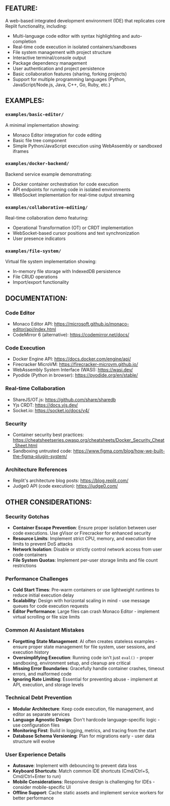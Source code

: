 ## FEATURE:

A web-based integrated development environment (IDE) that replicates core Replit functionality, including:
- Multi-language code editor with syntax highlighting and auto-completion
- Real-time code execution in isolated containers/sandboxes
- File system management with project structure
- Interactive terminal/console output
- Package dependency management
- User authentication and project persistence
- Basic collaboration features (sharing, forking projects)
- Support for multiple programming languages (Python, JavaScript/Node.js, Java, C++, Go, Ruby, etc.)

## EXAMPLES:

### `examples/basic-editor/`
A minimal implementation showing:
- Monaco Editor integration for code editing
- Basic file tree component
- Simple Python/JavaScript execution using WebAssembly or sandboxed iframes

### `examples/docker-backend/`
Backend service example demonstrating:
- Docker container orchestration for code execution
- API endpoints for running code in isolated environments
- WebSocket implementation for real-time output streaming

### `examples/collaborative-editing/`
Real-time collaboration demo featuring:
- Operational Transformation (OT) or CRDT implementation
- WebSocket-based cursor positions and text synchronization
- User presence indicators

### `examples/file-system/`
Virtual file system implementation showing:
- In-memory file storage with IndexedDB persistence
- File CRUD operations
- Import/export functionality

## DOCUMENTATION:

### Code Editor
- Monaco Editor API: https://microsoft.github.io/monaco-editor/api/index.html
- CodeMirror 6 (alternative): https://codemirror.net/docs/

### Code Execution
- Docker Engine API: https://docs.docker.com/engine/api/
- Firecracker MicroVM: https://firecracker-microvm.github.io/
- WebAssembly System Interface (WASI): https://wasi.dev/
- Pyodide (Python in browser): https://pyodide.org/en/stable/

### Real-time Collaboration
- ShareJS/OT.js: https://github.com/share/sharedb
- Yjs CRDT: https://docs.yjs.dev/
- Socket.io: https://socket.io/docs/v4/

### Security
- Container security best practices: https://cheatsheetseries.owasp.org/cheatsheets/Docker_Security_Cheat_Sheet.html
- Sandboxing untrusted code: https://www.figma.com/blog/how-we-built-the-figma-plugin-system/

### Architecture References
- Replit's architecture blog posts: https://blog.replit.com/
- Judge0 API (code execution): https://judge0.com/

## OTHER CONSIDERATIONS:

### Security Gotchas
- **Container Escape Prevention**: Ensure proper isolation between user code executions. Use gVisor or Firecracker for enhanced security
- **Resource Limits**: Implement strict CPU, memory, and execution time limits to prevent DoS attacks
- **Network Isolation**: Disable or strictly control network access from user code containers
- **File System Quotas**: Implement per-user storage limits and file count restrictions

### Performance Challenges
- **Cold Start Times**: Pre-warm containers or use lightweight runtimes to reduce initial execution delay
- **Scalability**: Design with horizontal scaling in mind - use message queues for code execution requests
- **Editor Performance**: Large files can crash Monaco Editor - implement virtual scrolling or file size limits

### Common AI Assistant Mistakes
- **Forgetting State Management**: AI often creates stateless examples - ensure proper state management for file system, user sessions, and execution history
- **Oversimplifying Execution**: Running code isn't just `eval()` - proper sandboxing, environment setup, and cleanup are critical
- **Missing Error Boundaries**: Gracefully handle container crashes, timeout errors, and malformed code
- **Ignoring Rate Limiting**: Essential for preventing abuse - implement at API, execution, and storage levels

### Technical Debt Prevention
- **Modular Architecture**: Keep code execution, file management, and editor as separate services
- **Language Agnostic Design**: Don't hardcode language-specific logic - use configuration files
- **Monitoring First**: Build in logging, metrics, and tracing from the start
- **Database Schema Versioning**: Plan for migrations early - user data structure will evolve

### User Experience Details
- **Autosave**: Implement with debouncing to prevent data loss
- **Keyboard Shortcuts**: Match common IDE shortcuts (Cmd/Ctrl+S, Cmd/Ctrl+Enter to run)
- **Mobile Considerations**: Responsive design is challenging for IDEs - consider mobile-specific UI
- **Offline Support**: Cache static assets and implement service workers for better performance